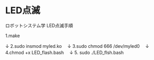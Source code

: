 # LED点滅
ロボットシステム学
LED点滅手順

1.make
 
 
 
 
 ↓
2.sudo insmod myled.ko
　↓
3.sudo chmod 666 /dev/myled0
　↓
4.chmod +x LED_flash.bash
　↓
5. sudo ./LED_flsh.bash
